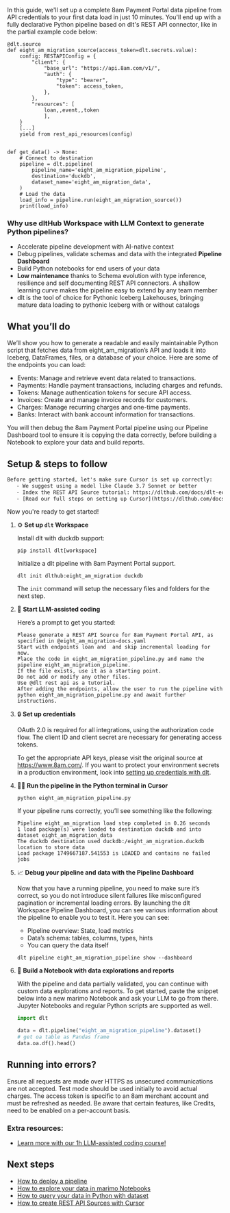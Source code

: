 In this guide, we'll set up a complete 8am Payment Portal data pipeline from API credentials to your first data load in just 10 minutes. You'll end up with a fully declarative Python pipeline based on dlt's REST API connector, like in the partial example code below:

```python-outcome
@dlt.source
def eight_am_migration_source(access_token=dlt.secrets.value):
    config: RESTAPIConfig = {
        "client": {
            "base_url": "https://api.8am.com/v1/",
            "auth": {
                "type": "bearer",
                "token": access_token,
            },
        },
        "resources": [
            loan,,event,,token
            ],
    }
    [...]
    yield from rest_api_resources(config)


def get_data() -> None:
    # Connect to destination
    pipeline = dlt.pipeline(
        pipeline_name='eight_am_migration_pipeline',
        destination='duckdb',
        dataset_name='eight_am_migration_data', 
    )
    # Load the data
    load_info = pipeline.run(eight_am_migration_source())
    print(load_info) 
```

### Why use dltHub Workspace with LLM Context to generate Python pipelines?

- Accelerate pipeline development with AI-native context
- Debug pipelines, validate schemas and data with the integrated **Pipeline Dashboard**
- Build Python notebooks for end users of your data
- **Low maintenance** thanks to Schema evolution with type inference, resilience and self documenting REST API connectors. A shallow learning curve makes the pipeline easy to extend by any team member
- dlt is the tool of choice for Pythonic Iceberg Lakehouses, bringing mature data loading to pythonic Iceberg with or without catalogs

## What you’ll do

We’ll show you how to generate a readable and easily maintainable Python script that fetches data from eight_am_migration’s API and loads it into Iceberg, DataFrames, files, or a database of your choice. Here are some of the endpoints you can load:

- Events: Manage and retrieve event data related to transactions.
- Payments: Handle payment transactions, including charges and refunds.
- Tokens: Manage authentication tokens for secure API access.
- Invoices: Create and manage invoice records for customers.
- Charges: Manage recurring charges and one-time payments.
- Banks: Interact with bank account information for transactions.

You will then debug the 8am Payment Portal pipeline using our Pipeline Dashboard tool to ensure it is copying the data correctly, before building a Notebook to explore your data and build reports.

## Setup & steps to follow

```default
Before getting started, let's make sure Cursor is set up correctly:
   - We suggest using a model like Claude 3.7 Sonnet or better
   - Index the REST API Source tutorial: https://dlthub.com/docs/dlt-ecosystem/verified-sources/rest_api/ and add it to context as **@dlt rest api**
   - [Read our full steps on setting up Cursor](https://dlthub.com/docs/dlt-ecosystem/llm-tooling/cursor-restapi#23-configuring-cursor-with-documentation)
```

Now you're ready to get started!

1. ⚙️ **Set up `dlt` Workspace**
    
    Install dlt with duckdb support:
    ```shell
    pip install dlt[workspace]
    ```

    Initialize a dlt pipeline with 8am Payment Portal support.
    ```shell
    dlt init dlthub:eight_am_migration duckdb
    ```

    The `init` command will setup the necessary files and folders for the next step.
    
2. 🤠 **Start LLM-assisted coding**
    
    Here’s a prompt to get you started:
    
    ```prompt
    Please generate a REST API Source for 8am Payment Portal API, as specified in @eight_am_migration-docs.yaml 
    Start with endpoints loan and  and skip incremental loading for now. 
    Place the code in eight_am_migration_pipeline.py and name the pipeline eight_am_migration_pipeline. 
    If the file exists, use it as a starting point. 
    Do not add or modify any other files. 
    Use @dlt rest api as a tutorial. 
    After adding the endpoints, allow the user to run the pipeline with python eight_am_migration_pipeline.py and await further instructions.
    ```

    
3. 🔒 **Set up credentials** 
    
    OAuth 2.0 is required for all integrations, using the authorization code flow. The client ID and client secret are necessary for generating access tokens.
    
    To get the appropriate API keys, please visit the original source at https://www.8am.com/.
    If you want to protect your environment secrets in a production environment, look into [setting up credentials with dlt](https://dlthub.com/docs/walkthroughs/add_credentials).
    
4. 🏃‍♀️ **Run the pipeline in the Python terminal in Cursor**
    
    ```shell
    python eight_am_migration_pipeline.py
    ```
    
    If your pipeline runs correctly, you’ll see something like the following:
    
    ```shell
    Pipeline eight_am_migration load step completed in 0.26 seconds
    1 load package(s) were loaded to destination duckdb and into dataset eight_am_migration_data
    The duckdb destination used duckdb:/eight_am_migration.duckdb location to store data
    Load package 1749667187.541553 is LOADED and contains no failed jobs
    ```
    
5. 📈 **Debug your pipeline and data with the Pipeline Dashboard**

    Now that you have a running pipeline, you need to make sure it’s correct, so you do not introduce silent failures like misconfigured pagination or incremental loading errors. By launching the dlt Workspace Pipeline Dashboard, you can see various information about the pipeline to enable you to test it. Here you can see:
    - Pipeline overview: State, load metrics
    - Data’s schema: tables, columns, types, hints
    - You can query the data itself
    
    ```shell
    dlt pipeline eight_am_migration_pipeline show --dashboard
    ```
    
6. 🐍 **Build a Notebook with data explorations and reports**

    With the pipeline and data partially validated, you can continue with custom data explorations and reports. To get started, paste the snippet below into a new marimo Notebook and ask your LLM to go from there. Jupyter Notebooks and regular Python scripts are supported as well.

    
    ```python
    import dlt

   data = dlt.pipeline("eight_am_migration_pipeline").dataset()
   # get oa table as Pandas frame
   data.oa.df().head()
    ```

## Running into errors?

Ensure all requests are made over HTTPS as unsecured communications are not accepted. Test mode should be used initially to avoid actual charges. The access token is specific to an 8am merchant account and must be refreshed as needed. Be aware that certain features, like Credits, need to be enabled on a per-account basis.

### Extra resources:

- [Learn more with our 1h LLM-assisted coding course!](https://www.youtube.com/watch?v=GGid70rnJuM)

## Next steps

- [How to deploy a pipeline](https://dlthub.com/docs/walkthroughs/deploy-a-pipeline)
- [How to explore your data in marimo Notebooks](https://dlthub.com/docs/general-usage/dataset-access/marimo)
- [How to query your data in Python with dataset](https://dlthub.com/docs/general-usage/dataset-access/dataset)
- [How to create REST API Sources with Cursor](https://dlthub.com/docs/dlt-ecosystem/llm-tooling/cursor-restapi)